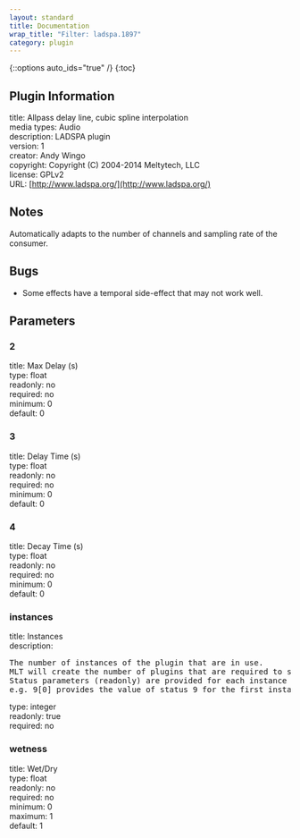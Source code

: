 ```yaml
---
layout: standard
title: Documentation
wrap_title: "Filter: ladspa.1897"
category: plugin
---
```

{::options auto_ids="true" /}
{:toc}

## Plugin Information

title: Allpass delay line, cubic spline interpolation  
media types:
Audio  
description: LADSPA plugin  
version: 1  
creator: Andy Wingo <wingo at pobox dot com>  
copyright: Copyright (C) 2004-2014 Meltytech, LLC  
license: GPLv2  
URL: [http://www.ladspa.org/](http://www.ladspa.org/)  

## Notes

Automatically adapts to the number of channels and sampling rate of the consumer.
## Bugs

* Some effects have a temporal side-effect that may not work well.

## Parameters

### 2

title: Max Delay (s)    
type: float  
readonly: no  
required: no  
minimum: 0  
default: 0  

### 3

title: Delay Time (s)    
type: float  
readonly: no  
required: no  
minimum: 0  
default: 0  

### 4

title: Decay Time (s)    
type: float  
readonly: no  
required: no  
minimum: 0  
default: 0  

### instances

title: Instances    
description:
<pre>
The number of instances of the plugin that are in use.
MLT will create the number of plugins that are required to support the number of audio channels.
Status parameters (readonly) are provided for each instance and are accessed by specifying the instance number after the identifier (starting at zero).
e.g. 9[0] provides the value of status 9 for the first instance.
</pre>
type: integer  
readonly: true  
required: no  

### wetness

title: Wet/Dry    
type: float  
readonly: no  
required: no  
minimum: 0  
maximum: 1  
default: 1  

